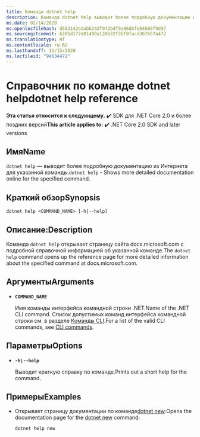 ```yaml
---
title: Команда dotnet help
description: Команда dotnet help выводит более подробную документацию из Интернета для указанной команды.
ms.date: 02/14/2020
ms.openlocfilehash: d583142edabb24df972bdf9a06dbfe04688f9d97
ms.sourcegitcommit: b201d177e01480a139622f3bf8facd367657a472
ms.translationtype: HT
ms.contentlocale: ru-RU
ms.lasthandoff: 11/15/2020
ms.locfileid: "94634472"
---
```

# <a name="dotnet-help-reference"></a><span data-ttu-id="430e6-103">Справочник по команде dotnet help</span><span class="sxs-lookup"><span data-stu-id="430e6-103">dotnet help reference</span></span>

<span data-ttu-id="430e6-104">**Эта статья относится к следующему.** ✔️ SDK для .NET Core 2.0 и более поздних версий</span><span class="sxs-lookup"><span data-stu-id="430e6-104">**This article applies to:** ✔️ .NET Core 2.0 SDK and later versions</span></span>

## <a name="name"></a><span data-ttu-id="430e6-105">Имя</span><span class="sxs-lookup"><span data-stu-id="430e6-105">Name</span></span>

<span data-ttu-id="430e6-106">`dotnet help` — выводит более подробную документацию из Интернета для указанной команды.</span><span class="sxs-lookup"><span data-stu-id="430e6-106">`dotnet help` - Shows more detailed documentation online for the specified command.</span></span>

## <a name="synopsis"></a><span data-ttu-id="430e6-107">Краткий обзор</span><span class="sxs-lookup"><span data-stu-id="430e6-107">Synopsis</span></span>

```dotnetcli
dotnet help <COMMAND_NAME> [-h|--help]
```

## <a name="description"></a><span data-ttu-id="430e6-108">Описание:</span><span class="sxs-lookup"><span data-stu-id="430e6-108">Description</span></span>

<span data-ttu-id="430e6-109">Команда `dotnet help` открывает страницу сайта docs.microsoft.com с подробной справочной информацией об указанной команде.</span><span class="sxs-lookup"><span data-stu-id="430e6-109">The `dotnet help` command opens up the reference page for more detailed information about the specified command at docs.microsoft.com.</span></span>

## <a name="arguments"></a><span data-ttu-id="430e6-110">Аргументы</span><span class="sxs-lookup"><span data-stu-id="430e6-110">Arguments</span></span>

- **`COMMAND_NAME`**

  <span data-ttu-id="430e6-111">Имя команды интерфейса командной строки .NET.</span><span class="sxs-lookup"><span data-stu-id="430e6-111">Name of the .NET CLI command.</span></span> <span data-ttu-id="430e6-112">Список допустимых команд интерфейса командной строки см. в разделе [Команды CLI](index.md#cli-commands).</span><span class="sxs-lookup"><span data-stu-id="430e6-112">For a list of the valid CLI commands, see [CLI commands](index.md#cli-commands).</span></span>

## <a name="options"></a><span data-ttu-id="430e6-113">Параметры</span><span class="sxs-lookup"><span data-stu-id="430e6-113">Options</span></span>

- **`-h|--help`**

  <span data-ttu-id="430e6-114">Выводит краткую справку по команде.</span><span class="sxs-lookup"><span data-stu-id="430e6-114">Prints out a short help for the command.</span></span>

## <a name="examples"></a><span data-ttu-id="430e6-115">Примеры</span><span class="sxs-lookup"><span data-stu-id="430e6-115">Examples</span></span>

- <span data-ttu-id="430e6-116">Открывает страницу документации по команде[dotnet new](dotnet-new.md):</span><span class="sxs-lookup"><span data-stu-id="430e6-116">Opens the documentation page for the [dotnet new](dotnet-new.md) command:</span></span>

  ```dotnetcli
  dotnet help new
  ```
